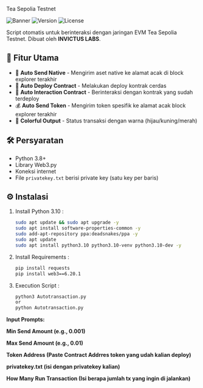 Tea Sepolia Testnet

![Banner](https://img.shields.io/badge/Helper-EVM_Tea_Sepolia_Testnet-brightgreen)
![Version](https://img.shields.io/badge/Version-2.0-blue)
![License](https://img.shields.io/badge/License-MIT-orange)

Script otomatis untuk berinteraksi dengan jaringan EVM Tea Sepolia Testnet. Dibuat oleh **INVICTUS LABS**.

## 🌟 Fitur Utama

- 🚀 **Auto Send Native** - Mengirim aset native ke alamat acak di block explorer terakhir 
- 📜 **Auto Deploy Contract** - Melakukan deploy kontrak cerdas
- 🤖 **Auto Interaction Contract** - Berinteraksi dengan kontrak yang sudah terdeploy
- 💰 **Auto Send Token** - Mengirim token spesifik ke alamat acak block explorer terakhir
- 🎨 **Colorful Output** - Status transaksi dengan warna (hijau/kuning/merah)

## 🛠️ Persyaratan

- Python 3.8+
- Library Web3.py
- Koneksi internet
- File `privatekey.txt` berisi private key (satu key per baris)

## ⚙️ Instalasi


1. Install Python 3.10 :
   ```bash
   sudo apt update && sudo apt upgrade -y
   sudo apt install software-properties-common -y
   sudo add-apt-repository ppa:deadsnakes/ppa -y
   sudo apt update
   sudo apt install python3.10 python3.10-venv python3.10-dev -y

2. Install Requirements :
   ```bash
   pip install requests
   pip install web3==6.20.1

3. Execution Script :
   ```bash
   python3 Autotransaction.py
   or 
   python Autotransaction.py

**Input Prompts:**

**Min Send Amount (e.g., 0.001)**

**Max Send Amount (e.g., 0.01)**

**Token Address (Paste Contract Addrres token yang udah kalian deploy)**

**privatekey.txt (isi dengan privatekey kalian)**

**How Many Run Transaction (Isi berapa jumlah tx yang ingin di jalankan)**

